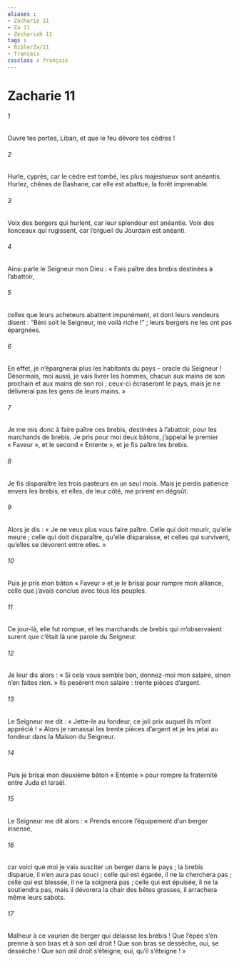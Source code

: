 ```yaml
---
aliases : 
- Zacharie 11
- Za 11
- Zechariah 11
tags : 
- Bible/Za/11
- français
cssclass : français
---
```


# Zacharie 11

###### 1
Ouvre tes portes, Liban,
et que le feu dévore tes cèdres !
###### 2
Hurle, cyprès, car le cèdre est tombé,
les plus majestueux sont anéantis.
Hurlez, chênes de Bashane,
car elle est abattue, la forêt imprenable.
###### 3
Voix des bergers qui hurlent,
car leur splendeur est anéantie.
Voix des lionceaux qui rugissent,
car l’orgueil du Jourdain est anéanti.
###### 4
Ainsi parle le Seigneur mon Dieu : « Fais paître des brebis destinées à l’abattoir,
###### 5
celles que leurs acheteurs abattent impunément, et dont leurs vendeurs disent : “Béni soit le Seigneur, me voilà riche !” ; leurs bergers ne les ont pas épargnées.
###### 6
En effet, je n’épargnerai plus les habitants du pays – oracle du Seigneur ! Désormais, moi aussi, je vais livrer les hommes, chacun aux mains de son prochain et aux mains de son roi ; ceux-ci écraseront le pays, mais je ne délivrerai pas les gens de leurs mains. »
###### 7
Je me mis donc à faire paître ces brebis, destinées à l’abattoir, pour les marchands de brebis. Je pris pour moi deux bâtons, j’appelai le premier « Faveur », et le second « Entente », et je fis paître les brebis.
###### 8
Je fis disparaître les trois pasteurs en un seul mois. Mais je perdis patience envers les brebis, et elles, de leur côté, me prirent en dégoût.
###### 9
Alors je dis : « Je ne veux plus vous faire paître. Celle qui doit mourir, qu’elle meure ; celle qui doit disparaître, qu’elle disparaisse, et celles qui survivent, qu’elles se dévorent entre elles. »
###### 10
Puis je pris mon bâton « Faveur » et je le brisai pour rompre mon alliance, celle que j’avais conclue avec tous les peuples.
###### 11
Ce jour-là, elle fut rompue, et les marchands de brebis qui m’observaient surent que c’était là une parole du Seigneur.
###### 12
Je leur dis alors : « Si cela vous semble bon, donnez-moi mon salaire, sinon n’en faites rien. » Ils pesèrent mon salaire : trente pièces d’argent.
###### 13
Le Seigneur me dit : « Jette-le au fondeur, ce joli prix auquel ils m’ont apprécié ! » Alors je ramassai les trente pièces d’argent et je les jetai au fondeur dans la Maison du Seigneur.
###### 14
Puis je brisai mon deuxième bâton « Entente » pour rompre la fraternité entre Juda et Israël.
###### 15
Le Seigneur me dit alors : « Prends encore l’équipement d’un berger insensé,
###### 16
car voici que moi je vais susciter un berger dans le pays ; la brebis disparue, il n’en aura pas souci ; celle qui est égarée, il ne la cherchera pas ; celle qui est blessée, il ne la soignera pas ; celle qui est épuisée, il ne la soutiendra pas, mais il dévorera la chair des bêtes grasses, il arrachera même leurs sabots.
###### 17
Malheur à ce vaurien de berger qui délaisse les brebis !
Que l’épée s’en prenne à son bras et à son œil droit !
Que son bras se dessèche, oui, se dessèche !
Que son œil droit s’éteigne, oui, qu’il s’éteigne ! »
